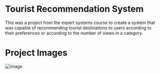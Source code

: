 # Tourist Recommendation System
<p>
  This was a project from the expert systems course to create a system that was capable of recommending tourist destinations to users according to their preferences or according to the number of views in a category.
</p>

# Project Images
![image](https://github.com/QuiqueCode/Proyecto-Sistemas-Expertos/assets/68976105/dd21059e-5dd0-4e94-b11b-42195410011b)

